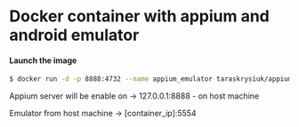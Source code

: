Docker container with appium and android emulator
======

#### Launch the image

``` bash
$ docker run -d -p 8888:4732 --name appium_emulator taraskrysiuk/appium_andr_emulator
```
Appium server will be enable on -> 127.0.0.1:8888 - on host machine

Emulator from host machine -> [container_ip]:5554

